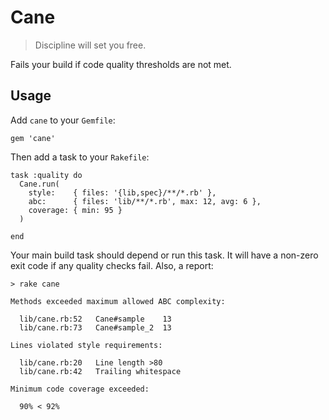 # Cane

> Discipline will set you free.

Fails your build if code quality thresholds are not met.

## Usage

Add `cane` to your `Gemfile`:

    gem 'cane'

Then add a task to your `Rakefile`:

    task :quality do
      Cane.run(
        style:    { files: '{lib,spec}/**/*.rb' },
        abc:      { files: 'lib/**/*.rb', max: 12, avg: 6 },
        coverage: { min: 95 }
      )

    end

Your main build task should depend or run this task. It will have a non-zero
exit code if any quality checks fail. Also, a report:

    > rake cane

    Methods exceeded maximum allowed ABC complexity:

      lib/cane.rb:52   Cane#sample    13
      lib/cane.rb:73   Cane#sample_2  13

    Lines violated style requirements:

      lib/cane.rb:20   Line length >80
      lib/cane.rb:42   Trailing whitespace

    Minimum code coverage exceeded:

      90% < 92%
